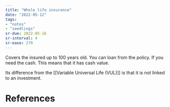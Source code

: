 ```yaml
---
title: "Whole life insurance"
date: "2022-05-12"
tags:
- "notes"
- "seedlings"
sr-due: 2022-05-16
sr-interval: 4
sr-ease: 270
---
```


Covers the insured up to 100 years old. You can loan from the policy. If you need the cash. This means that it has cash value.

Its difference from the [[Variable Universal Life (VUL)]] is that it is not linked to an investment.

# References
